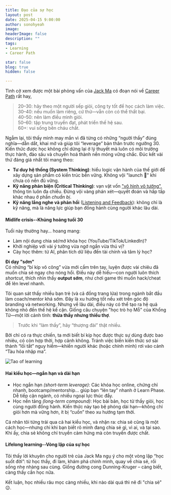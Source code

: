 ```yaml
---
title: Đạo của sự học
layout: post
date: 2025-04-15 9:00:00
author: sonohyeah
image: 
headerImage: false
description: ""
tags:
- Learning
- Career Path

star: false
blog: true
hidden: false

---
```


Tình cờ xem được một bài phỏng vấn của [Jack Ma](https://www.cnbc.com/2018/01/30/jack-ma-dont-fear-making-mistakes-in-your-20s-and-30s.html) có đoạn nói về [Career Path](/tags/#career-path) rất hay,
> 20–30: hãy theo một người sếp giỏi, công ty tốt để học cách làm việc.\
> 30–40: nếu muốn làm riêng, cứ thử—vẫn còn có thể thất bại.\
> 40–50: nên làm điều mình giỏi.\
> 50–60: tập trung truyền đạt, phát triển thế hệ sau.\
> 60+: vui sống bên cháu chắt.

Ngẫm lại, tôi thấy mình may mắn vì đã từng có những “người thầy” đúng nghĩa—dẫn dắt, khai mở và giúp tôi “leverage” bản thân trước ngưỡng 30. Kiến thức được học không chỉ dừng lại ở lý thuyết mà luôn có môi trường thực hành, đào sâu và chuyển hoá thành nền móng vững chắc.
Đúc kết vài thứ đáng giá nhất tôi mang theo:
- **Tư duy hệ thống (System Thinking)**: hiểu logic vận hành của thế giới để xây dựng sản phẩm có kiến trúc bền vững. Không vội "launch 🚀" khi chưa có nền đủ vững.
- **Kỹ năng phản biện (Critical Thinking)**: vạn vật vốn ["vô hình vô tướng"](/blog/2024-04-05-3-eternal-gates-philosophy), thông tin luôn đa chiều. Đừng vội vàng phán xét—quyết đoán và hấp tấp khác nhau ở phần *chuẩn bị*.
- **Kỹ năng lắng nghe và phản hồi** ([Listening and Feedback](/blog/2024-04-02-the-art-of-listening-and-feedback)): không chỉ là kỹ năng, mà là năng lực giúp bạn đồng hành cùng người khác lâu dài.

#### Midlife crisis--Khủng hoảng tuổi 30
Tuổi này thường hay… hoang mang:
- Làm nội dung chia sẻ/mở khóa học (YouTube/TikTok/LinkedIn)?
- Khởi nghiệp với vài ý tưởng vừa ngớ ngẩn vừa thú vị?
- Cày học thêm: từ AI, phân tích dữ liệu đến tài chính và tâm lý học?

**Đi dạy "sớm"**\
Có những “bí kíp võ công” vừa mới cầm trên tay, luyện được vài chiêu đã muốn chia sẻ ngay cho nóng hổi. Điều này dễ hiểu—con người luôn thích *shortcut*, thích nhìn thấy **output sớm**, như chơi game thì muốn hack/cheat để lên level nhanh.

Tôi quan sát thấy nhiều bạn trẻ (và cả đồng trang lứa) trong ngành bắt đầu làm coach/mentor khá sớm. Đây là xu hướng tốt nếu xét trên góc độ branding và networking. Nhưng về lâu dài, điều này có thể tạo ra hệ quả không nhỏ đến thế hệ kế cận. Giống câu chuyện "học trò họ Mỗ" của Khổng Tử—một lời cảnh tỉnh: **thừa thầy nhưng thiếu thợ**.

> Trước khi “làm thầy”, hãy “thượng đài” thật nhiều.

Bởi chỉ có ra thực chiến, ta mới biết bí kíp học được thực sự dùng được bao nhiêu, có còn hợp thời, hợp cảnh không. Tránh việc biến kiến thức sơ sài thành “lối tắt” nguy hiểm—khiến người khác (hoặc chính mình) rơi vào cảnh “Tàu hỏa nhập ma”.

![Tao of learning](/micro/Dunning-Kruger-curve.png)

#### Hai kiểu học—ngắn hạn và dài hạn
- Học ngắn hạn *(short-term leverage)*: Các khóa học online, chứng chỉ nhanh, bootcamp/mentorship… giúp bạn “lên tay” nhanh ở Learn Phase. Dễ tiếp cận ngành, có nhiều ngoại lực thúc đẩy.
- Học nền tảng *(long-term compound)*: Học bài bản, học từ thầy giỏi, học cùng người đồng hành. Kiến thức này tạo bệ phóng dài hạn—không chỉ giỏi hơn mà vững hơn, ít bị “cuốn” theo xu hướng tạm thời.

Cá nhân tôi từng trải qua cả hai kiểu học, và nhận ra: chia sẻ cũng là một cách học—nhưng chỉ khi bạn biết rõ mình đang chia sẻ gì, vì ai, và tại sao. Khi ấy, chia sẻ không chỉ truyền cảm hứng mà còn truyền được chất.

#### Lifelong learning--Vòng lặp của sự học
Tôi thấy lời khuyên cho người trẻ của Jack Ma ngụ ý cho một vòng lặp “học suốt đời”: từ học thầy, đi làm, khám phá chính mình, quay về chia sẻ, rồi sống nhẹ nhàng sau cùng. Giống đường cong Dunning-Kruger – càng biết, càng thấy cần học nữa.

Kết luận, học nhiều râu mọc càng nhiều, khi nào dài quá thì nê đi "chia sẻ" 😉.